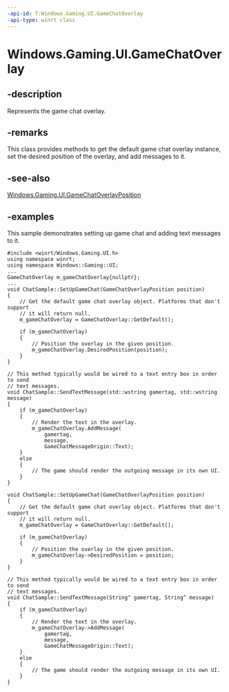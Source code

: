 ```yaml
---
-api-id: T:Windows.Gaming.UI.GameChatOverlay
-api-type: winrt class
---
```


<!-- Class syntax.
public class GameChatOverlay 
-->

# Windows.Gaming.UI.GameChatOverlay

## -description

Represents the game chat overlay.

## -remarks

This class provides methods to get the default game chat overlay instance, set the desired position of the overlay, and add messages to it. 

## -see-also
[Windows.Gaming.UI.GameChatOverlayPosition](gamechatoverlayposition.md)

## -examples

This sample demonstrates setting up game chat and adding text messages to it.

```cppwinrt
#include <winrt/Windows.Gaming.UI.h>
using namespace winrt;
using namespace Windows::Gaming::UI;
...
GameChatOverlay m_gameChatOverlay{nullptr};
...
void ChatSample::SetUpGameChat(GameChatOverlayPosition position)
{
    // Get the default game chat overlay object. Platforms that don't support
    // it will return null.
    m_gameChatOverlay = GameChatOverlay::GetDefault();

    if (m_gameChatOverlay)
    {
        // Position the overlay in the given position.
        m_gameChatOverlay.DesiredPosition(position);
    }
}

// This method typically would be wired to a text entry box in order to send
// text messages.
void ChatSample::SendTextMessage(std::wstring gamertag, std::wstring message)
{
    if (m_gameChatOverlay)
    {
        // Render the text in the overlay.
        m_gameChatOverlay.AddMessage(
            gamertag,
            message,
            GameChatMessageOrigin::Text);
    }
    else
    {
        // The game should render the outgoing message in its own UI.
    }
}
```

```cppcx
void ChatSample::SetUpGameChat(GameChatOverlayPosition position)
{
    // Get the default game chat overlay object. Platforms that don't support
    // it will return null.
    m_gameChatOverlay = GameChatOverlay::GetDefault();

    if (m_gameChatOverlay)
    {
        // Position the overlay in the given position.
        m_gameChatOverlay->DesiredPosition = position;
    }
}

// This method typically would be wired to a text entry box in order to send
// text messages.
void ChatSample::SendTextMessage(String^ gamertag, String^ message) 
{
    if (m_gameChatOverlay)
    {
        // Render the text in the overlay.
        m_gameChatOverlay->AddMessage(
            gamertag, 
            message, 
            GameChatMessageOrigin::Text);
    }
    else 
    { 
        // The game should render the outgoing message in its own UI.
    } 
}
```